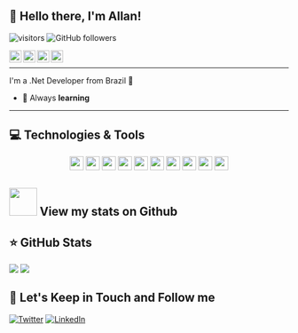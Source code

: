 ## 👋 Hello there, I'm Allan! 

![visitors](https://visitor-badge.glitch.me/badge?page_id=allansud.visitor-badge)
![GitHub followers](https://img.shields.io/github/followers/allansud?style=social)

<a target="_blank" href="https://www.linkedin.com/in/allan-freitas-a43b3247/">
  <img align="left" alt="LinkdeIN" width="22px" src="https://cdn.jsdelivr.net/npm/simple-icons@v3/icons/linkedin.svg" />
</a>
<a target="_blank" href="https://api.whatsapp.com/send?phone=5511991355818">
  <img align="left" alt="Whatsapp" width="22px" src="https://cdn.jsdelivr.net/npm/simple-icons@v3/icons/whatsapp.svg" />
</a>
<a target="_blank" href="https://www.instagram.com/allansud/">
  <img align="left" alt="Instagram" width="22px" src="https://cdn.jsdelivr.net/npm/simple-icons@v3/icons/instagram.svg" />
</a>
<a target="_blank" href="mailto:freitasallan@gmail.com">
  <img align="left" alt="Gmail" width="22px" src="https://cdn.jsdelivr.net/npm/simple-icons@v3/icons/gmail.svg" />
</a>
</br>

---- 

I'm a .Net Developer from Brazil 💚

* 💫 Always **learning**

----

## 💻 Technologies & Tools

<p align="center">

<img src="https://img.shields.io/badge/javascript-%23F7DF1E.svg?&style=for-the-badge&logo=javascript&logoColor=black" height="25"/>
<img src="https://img.shields.io/badge/typescript%20-%23007ACC.svg?&style=for-the-badge&logo=typescript&logoColor=white" height="25"/>
<img src="https://img.shields.io/badge/angular%20-%23DD0031.svg?&style=for-the-badge&logo=angular&logoColor=white" height="25"/>
<img src="https://img.shields.io/badge/bootstrap%20-%23563D7C.svg?&style=for-the-badge&logo=bootstrap&logoColor=white" height="25"/>
<img src="https://img.shields.io/badge/-npm-CB3837?style=flat-square&logo=npm" height="25"/>
<img src="https://img.shields.io/badge/-GitHub-181717?style=flat-square&logo=github" height="25"/>
<img src="https://img.shields.io/badge/MongoDB-%234ea94b.svg?&style=for-the-badge&logo=mongodb&logoColor=white" height="25"/>
<img src="https://img.shields.io/badge/dotnet-net%23239120.svg?color=5C2D91&style=for-the-badge&logo=.net&logoColor=white" height="25"/>
<img src="https://img.shields.io/badge/c%23%20-%23239120.svg?&style=for-the-badge&logo=c-sharp&logoColor=white" height="25"/>
<img src="https://img.shields.io/badge/Microsoft_SQL_Server-CC2927?style=for-the-badge&logo=microsoft-sql-server&logoColor=white" height="25"/>


</p>

## <img src="https://media.giphy.com/media/VgCDAzcKvsR6OM0uWg/giphy.gif" width="50"> View my stats on Github 
   
## ⭐ GitHub Stats

<p align = "left">
  <img src = "https://github-readme-stats.vercel.app/api?username=allansud&show_icons=true&theme=tokyonight&line_height=27">
  <img src = "https://github-readme-stats.vercel.app/api/top-langs/?username=allansud&hide=css,java,html&theme=tokyonight">
</p>

## 🎯 Let's Keep in Touch and Follow me 

[![Twitter](https://img.shields.io/badge/twitter-%231DA1F2.svg?&style=for-the-badge&logo=twitter&logoColor=white)](https://twitter.com/Allansud)
[![LinkedIn](https://img.shields.io/badge/linkedin-%230077B5.svg?&style=for-the-badge&logo=linkedin&logoColor=white)](https://www.linkedin.com/in/allan-freitas-a43b3247/)


